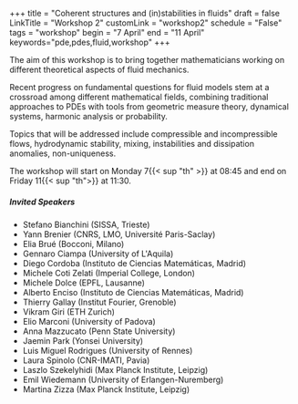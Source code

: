 +++
title = "Coherent structures and (in)stabilities in fluids"
draft = false
LinkTitle = "Workshop 2"
customLink = "workshop2"
schedule = "False"
tags = "workshop"
begin = "7 April"
end = "11 April"
keywords="pde,pdes,fluid,workshop"
+++



The aim of this workshop is to bring together mathematicians working on different theoretical aspects of fluid mechanics. 

Recent progress on fundamental questions for fluid models stem at a crossroad among different mathematical fields, combining traditional approaches to PDEs with tools from geometric measure theory, dynamical systems, harmonic analysis or probability.

Topics that will be addressed include compressible and incompressible flows, hydrodynamic stability, mixing, instabilities and dissipation anomalies, non-uniqueness.

The workshop will start on Monday 7{{< sup "th" >}} at 08:45 and end on Friday 11{{< sup "th">}} at 11:30.

##### **Invited Speakers**

* Stefano Bianchini (SISSA, Trieste)
* Yann Brenier (CNRS, LMO, Université Paris-Saclay)
* Elia Brué (Bocconi, Milano)
* Gennaro Ciampa (University of L'Aquila)
* Diego Cordoba (Instituto de Ciencias Matemáticas, Madrid)
* Michele Coti Zelati (Imperial College, London)
* Michele Dolce (EPFL, Lausanne)
* Alberto Enciso (Instituto de Ciencias Matemáticas, Madrid)
* Thierry Gallay (Institut Fourier, Grenoble)
* Vikram Giri (ETH Zurich)
* Elio Marconi (University of Padova)
* Anna Mazzucato (Penn State University)
* Jaemin Park (Yonsei University)
* Luis Miguel Rodrigues (University of Rennes)
* Laura Spinolo (CNR-IMATI, Pavia)
* Laszlo Szekelyhidi (Max Planck Institute, Leipzig)
* Emil Wiedemann (University of Erlangen-Nuremberg)
* Martina Zizza (Max Planck Institute, Leipzig)
